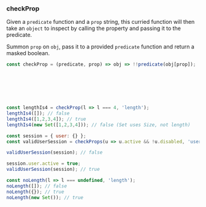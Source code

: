 ### checkProp

Given a `predicate` function and a `prop` string, this curried function will then take an `object` to inspect by calling the property and passing it to the predicate.

Summon `prop` on `obj`, pass it to a provided `predicate` function and return a masked boolean.

```js
const checkProp = (predicate, prop) => obj => !!predicate(obj[prop]);
```

```js






const lengthIs4 = checkProp(l => l === 4, 'length');
lengthIs4([]); // false
lengthIs4([1,2,3,4]); // true
lengthIs4(new Set([1,2,3,4])); // false (Set uses Size, not length)

const session = { user: {} };
const validUserSession = checkProps(u => u.active && !u.disabled, 'user');

validUserSession(session); // false

session.user.active = true;
validUserSession(session); // true

const noLength(l => l === undefined, 'length');
noLength([]); // false
noLength({}); // true
noLength(new Set()); // true
```
